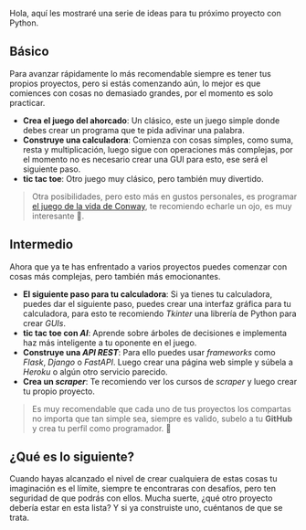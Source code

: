 Hola, aquí les mostraré una serie de ideas para tu próximo proyecto con Python.
## Básico
Para avanzar rápidamente lo más recomendable siempre es tener tus propios proyectos, pero si estás comenzando aún, lo mejor es que comiences con cosas no demasiado grandes, por el momento es solo practicar.
- **Crea el juego del ahorcado**: Un clásico, este un juego simple donde debes crear un programa que te pida adivinar una palabra.
- **Construye una calculadora**: Comienza con cosas simples, como suma, resta y multiplicación, luego sigue con operaciones más complejas, por el momento no es necesario crear una GUI para esto, ese será el siguiente paso.
- **tic tac toe**: Otro juego muy clásico, pero también muy divertido.
>  Otra posibilidades, pero esto más en gustos personales, es programar [el juego de la vida de Conway](https://es.wikipedia.org/wiki/Juego_de_la_vida), te recomiendo echarle un ojo, es muy interesante :eyes:.
## Intermedio
Ahora que ya te has enfrentado a varios proyectos puedes comenzar con cosas más complejas, pero también más emocionantes.
- **El siguiente paso para tu calculadora**: Si ya tienes tu calculadora, puedes dar el siguiente paso, puedes crear una interfaz gráfica para tu calculadora, para esto te recomiendo *Tkinter* una librería de Python para crear *GUIs*.
- **tic tac toe con *AI***: Aprende sobre árboles de decisiones e implementa haz más inteligente a tu oponente en el juego. 
- **Construye una *API REST***: Para ello puedes usar *frameworks* como *Flask*, *Django* o *FastAPI*. Luego crear una página web simple y súbela a *Heroku* o algún otro servicio parecido.
- **Crea un *scraper***: Te recomiendo ver los cursos de *scraper* y luego crear tu propio proyecto.

> Es muy recomendable que cada uno de tus proyectos los compartas no importa que tan simple sea, siempre es valido, subelo a tu **GitHub** y crea tu perfil como programador. :raised_hands: 

## ¿Qué es lo siguiente?
Cuando hayas alcanzado el nivel de crear cualquiera de estas cosas tu imaginación es el límite, siempre te encontraras con desafíos, pero ten seguridad de que podrás con ellos.
Mucha suerte, ¿qué otro proyecto debería estar en esta lista? Y si ya construiste uno, cuéntanos de que se trata.

